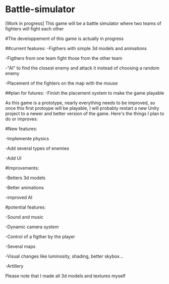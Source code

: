 # Battle-simulator
 [Work in progress] This game will be a battle simulator where two teams of fighters will fight each other

#The developpement of this game is actually in progress

##current features:
-Figthers with simple 3d models and animations

-Figthers from one team fight those from the other team

-"AI" to find the closest enemy and attack it instead of choosing a random enemy

-Placement of the fighters on the map with the mouse

##plan for futures:
-Finish the placement system to make the game playable

As this game is a prototype, nearly everything needs to be improved, so once this first protoype will be playable, I will probably restart a new Unity project to a newer and better version of the game. Here's the things I plan to do or improves:


#New features:

-Implemente physics

-Add several types of enemies

-Add UI


#Improvements:

-Betters 3d models

-Better animations

-improved AI


#potential features:

-Sound and music

-Dynamic camera system

-Control of a figther by the player

-Several maps

-Visual changes like luminosity, shading, better skybox...

-Artillery

Please note that I made all 3d models and textures myself
